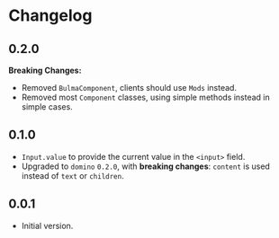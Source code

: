 # Changelog

## 0.2.0

**Breaking Changes:**

- Removed `BulmaComponent`, clients should use `Mods` instead.
- Removed most `Component` classes, using simple methods instead in simple cases.

## 0.1.0

- `Input.value` to provide the current value in the `<input>` field.
- Upgraded to `domino` `0.2.0`, with **breaking changes**: `content` is used instead of `text` or `children`.

## 0.0.1

- Initial version.
